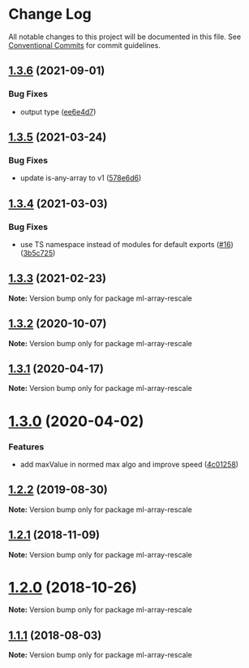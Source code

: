 # Change Log

All notable changes to this project will be documented in this file.
See [Conventional Commits](https://conventionalcommits.org) for commit guidelines.

## [1.3.6](https://github.com/mljs/array/compare/ml-array-rescale@1.3.5...ml-array-rescale@1.3.6) (2021-09-01)


### Bug Fixes

* output type ([ee6e4d7](https://github.com/mljs/array/commit/ee6e4d70d7e5878d89c34c4208ea53273f948279))





## [1.3.5](https://github.com/mljs/array/compare/ml-array-rescale@1.3.4...ml-array-rescale@1.3.5) (2021-03-24)


### Bug Fixes

* update is-any-array to v1 ([578e6d6](https://github.com/mljs/array/commit/578e6d68a429ebc72a2eaa991eec6baf377f2405))






## [1.3.4](https://github.com/mljs/array/compare/ml-array-rescale@1.3.3...ml-array-rescale@1.3.4) (2021-03-03)


### Bug Fixes

* use TS namespace instead of modules for default exports ([#16](https://github.com/mljs/array/issues/16)) ([3b5c725](https://github.com/mljs/array/commit/3b5c7258df898ec5d35af70ac51570f956e1f9a8))





## [1.3.3](https://github.com/mljs/array/compare/ml-array-rescale@1.3.2...ml-array-rescale@1.3.3) (2021-02-23)

**Note:** Version bump only for package ml-array-rescale





## [1.3.2](https://github.com/mljs/array/compare/ml-array-rescale@1.3.1...ml-array-rescale@1.3.2) (2020-10-07)

**Note:** Version bump only for package ml-array-rescale






## [1.3.1](https://github.com/mljs/array/compare/ml-array-rescale@1.3.0...ml-array-rescale@1.3.1) (2020-04-17)

**Note:** Version bump only for package ml-array-rescale





# [1.3.0](https://github.com/mljs/array/compare/ml-array-rescale@1.2.2...ml-array-rescale@1.3.0) (2020-04-02)


### Features

* add maxValue in normed max algo and improve speed ([4c01258](https://github.com/mljs/array/commit/4c012584f7ddaee221921a97b2bc142cc93b6f84))





## [1.2.2](https://github.com/mljs/array/compare/ml-array-rescale@1.2.1...ml-array-rescale@1.2.2) (2019-08-30)

**Note:** Version bump only for package ml-array-rescale





## [1.2.1](https://github.com/mljs/array/compare/ml-array-rescale@1.2.0...ml-array-rescale@1.2.1) (2018-11-09)

**Note:** Version bump only for package ml-array-rescale





# [1.2.0](https://github.com/mljs/array/compare/ml-array-rescale@1.1.1...ml-array-rescale@1.2.0) (2018-10-26)

**Note:** Version bump only for package ml-array-rescale





<a name="1.1.1"></a>
## [1.1.1](https://github.com/mljs/array/compare/ml-array-rescale@1.1.0...ml-array-rescale@1.1.1) (2018-08-03)




**Note:** Version bump only for package ml-array-rescale

